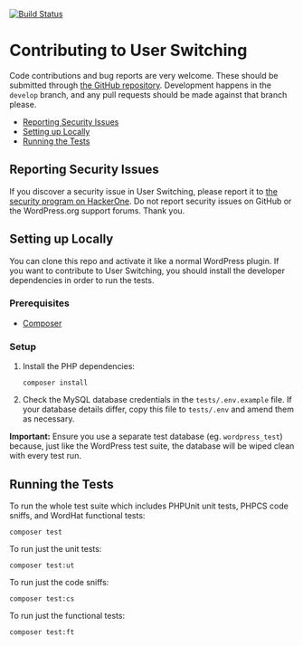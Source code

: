 [![Build Status](https://travis-ci.org/johnbillion/user-switching.svg?branch=develop)](https://travis-ci.org/johnbillion/user-switching)

# Contributing to User Switching

Code contributions and bug reports are very welcome. These should be submitted through [the GitHub repository](https://github.com/johnbillion/user-switching). Development happens in the `develop` branch, and any pull requests should be made against that branch please.

* [Reporting Security Issues](#reporting-security-issues)
* [Setting up Locally](#setting-up-locally)
* [Running the Tests](#running-the-tests)

## Reporting Security Issues

If you discover a security issue in User Switching, please report it to [the security program on HackerOne](https://hackerone.com/johnblackbourn). Do not report security issues on GitHub or the WordPress.org support forums. Thank you.

## Setting up Locally

You can clone this repo and activate it like a normal WordPress plugin. If you want to contribute to User Switching, you should install the developer dependencies in order to run the tests.

### Prerequisites

* [Composer](https://getcomposer.org/)

### Setup

1. Install the PHP dependencies:

       composer install

2. Check the MySQL database credentials in the `tests/.env.example` file. If your database details differ, copy this file to `tests/.env` and amend them as necessary.

**Important:** Ensure you use a separate test database (eg. `wordpress_test`) because, just like the WordPress test suite, the database will be wiped clean with every test run.

## Running the Tests

To run the whole test suite which includes PHPUnit unit tests, PHPCS code sniffs, and WordHat functional tests:

	composer test

To run just the unit tests:

	composer test:ut

To run just the code sniffs:

	composer test:cs

To run just the functional tests:

    composer test:ft
